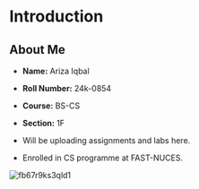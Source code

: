 # Introduction

## About Me
- **Name:** Ariza Iqbal 
- **Roll Number:** 24k-0854 
- **Course:** BS-CS
- **Section:** 1F


- Will be uploading assignments and labs here.
- Enrolled in CS programme at FAST-NUCES.
  

   

![fb67r9ks3qld1](https://github.com/user-attachments/assets/644fb233-8a3c-48c3-b19b-51b9e3524c62)

